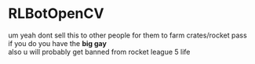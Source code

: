 # RLBotOpenCV

um yeah dont sell this to other people for them to farm crates/rocket pass
<br>
if you do you have the <b>big gay</b>
<br>
also u will probably get banned from rocket league 5 life
